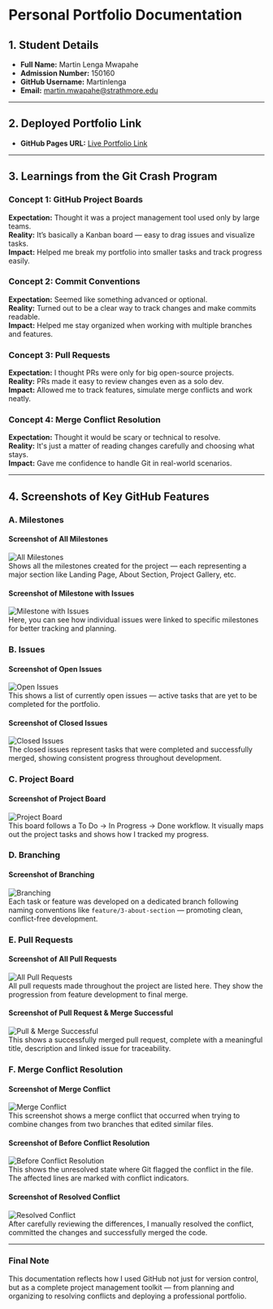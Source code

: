 # Personal Portfolio Documentation
## 1. Student Details

- **Full Name:** Martin Lenga Mwapahe
- **Admission Number:** 150160  
- **GitHub Username:** Martinlenga  
- **Email:** martin.mwapahe@strathmore.edu

---

## 2. Deployed Portfolio Link

- **GitHub Pages URL:**  [Live Portfolio Link]( https://is-project-4th-year.github.io/build-your-portfolio-github-workflow-essentials-Martinlenga/)

---

## 3. Learnings from the Git Crash Program

### Concept 1: GitHub Project Boards  
**Expectation:** Thought it was a project management tool used only by large teams.  
**Reality:** It’s basically a Kanban board — easy to drag issues and visualize tasks.  
**Impact:** Helped me break my portfolio into smaller tasks and track progress easily.

### Concept 2: Commit Conventions  
**Expectation:** Seemed like something advanced or optional.  
**Reality:** Turned out to be a clear way to track changes and make commits readable.  
**Impact:** Helped me stay organized when working with multiple branches and features.

### Concept 3: Pull Requests  
**Expectation:** I thought PRs were only for big open-source projects.  
**Reality:** PRs made it easy to review changes even as a solo dev.  
**Impact:** Allowed me to track features, simulate merge conflicts and work neatly.

### Concept 4: Merge Conflict Resolution  
**Expectation:** Thought it would be scary or technical to resolve.  
**Reality:** It's just a matter of reading changes carefully and choosing what stays.  
**Impact:** Gave me confidence to handle Git in real-world scenarios.

---

## 4. Screenshots of Key GitHub Features
### A. Milestones  
#### Screenshot of All Milestones  
![All Milestones](images/all-milestones.png)  
Shows all the milestones created for the project — each representing a major section like Landing Page, About Section, Project Gallery, etc.

#### Screenshot of Milestone with Issues  
![Milestone with Issues](images/milestone-issues.png)  
Here, you can see how individual issues were linked to specific milestones for better tracking and planning.

### B. Issues  
#### Screenshot of Open Issues  
![Open Issues](images/open-issues.png)  
This shows a list of currently open issues — active tasks that are yet to be completed for the portfolio.

#### Screenshot of Closed Issues  
![Closed Issues](images/closed-issues.png)  
The closed issues represent tasks that were completed and successfully merged, showing consistent progress throughout development.

### C. Project Board  
#### Screenshot of Project Board  
![Project Board](images/project-board.png)  
This board follows a To Do → In Progress → Done workflow. It visually maps out the project tasks and shows how I tracked my progress.

### D. Branching  
#### Screenshot of Branching  
![Branching](images/branches.png)  
Each task or feature was developed on a dedicated branch following naming conventions like `feature/3-about-section` — promoting clean, conflict-free development.

### E. Pull Requests  
#### Screenshot of All Pull Requests  
![All Pull Requests](images/pull-requests.png)  
All pull requests made throughout the project are listed here. They show the progression from feature development to final merge.

#### Screenshot of Pull Request & Merge Successful  
![Pull & Merge Successful](images/Pull-Merge-successful.png)  
This shows a successfully merged pull request, complete with a meaningful title, description and linked issue for traceability.

### F. Merge Conflict Resolution  
#### Screenshot of Merge Conflict  
![Merge Conflict](images/Merge-Conflict.png)  
This screenshot shows a merge conflict that occurred when trying to combine changes from two branches that edited similar files.

#### Screenshot of Before Conflict Resolution  
![Before Conflict Resolution](images/Before-Conflicts-Resolution.png)  
This shows the unresolved state where Git flagged the conflict in the file. The affected lines are marked with conflict indicators.

#### Screenshot of Resolved Conflict  
![Resolved Conflict](images/Resolved-Conflict.png)  
After carefully reviewing the differences, I manually resolved the conflict, committed the changes and successfully merged the code.

---

### Final Note
This documentation reflects how I used GitHub not just for version control, but as a complete project management toolkit — from planning and organizing to resolving conflicts and deploying a professional portfolio.
